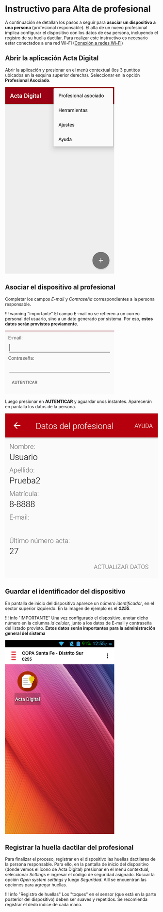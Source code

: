 # Instructivo para **Alta de profesional**

A continuación se detallan los pasos a seguir para **asociar un dispositivo a una persona** (profesional responsable). El alta de un nuevo profesional implica configurar el dispositivo con los datos de esa persona, incluyendo el registro de su huella dactilar. Para realizar este instructivo es necesario estar conectados a una red Wi-Fi ([Conexión a redes Wi-Fi](instructivo-app.md#conexion-a-redes-wi-fi))

## Abrir la aplicación **Acta Digital**

Abrir la aplicación y presionar en el menú contextual (los 3 puntitos ubicados en la esquina superior derecha). Seleccionar en la opción **Profesional Asociado**.

![Profesional1](img/alta_profesional1.png)

## Asociar el dispositivo al profesional

Completar los campos _E-mail_ y _Contraseña_ correspondientes a la persona responsable.

!!! warning "Importante"
    El campo E-mail no se refieren a un correo personal del usuario, sino a un dato generado por sistema. Por eso, **estos datos serán provistos previamente**.

![Profesional2](img/alta_profesional2.png)

Luego presionar en **AUTENTICAR** y aguardar unos instantes. Aparecerán en pantalla los datos de la persona.

![Profesional3](img/alta_profesional3.png)

## Guardar el identificador del dispositivo

En pantalla de inicio del dispositivo aparece un _número identificador_, en el sector superior izquierdo. En la imagen de ejemplo es el __*0255*__.

!!! info "IMPORTANTE"
    Una vez configurado el dispositivo, anotar dicho número en la columna *id celular*, junto a los datos de E-mail y contraseña del listado provisto. **Estos datos serán importantes para la administración general del sistema**

![Acta Digital](img/alta_actadigital_4.png)

## Registrar la huella dactilar del profesional

Para finalizar el proceso, registrar en el dispositivo las huellas dactilares de la persona responsable. Para ello, en la pantalla de inicio del dispositivo (donde vemos el ícono de Acta Digital) presionar en el menú contextual, seleccionar *Settings* e ingresar el código de seguridad asignado. Buscar la opción *Open system settings* y luego *Seguridad*. Allí se encuentran las opciones para agregar huellas.

!!! info "Registro de huellas"
    Los "toques" en el sensor (que está en la parte posterior del dispositivo) deben ser suaves y repetidos. Se recomienda registrar el dedo índice de cada mano.
